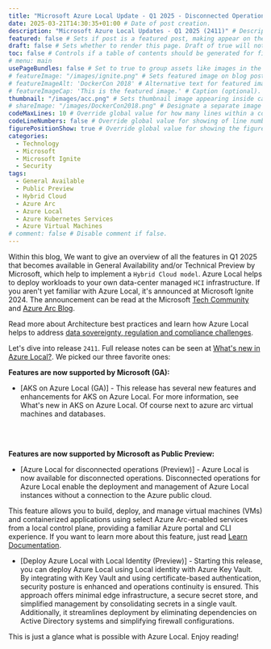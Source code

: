 ```yaml
---
title: "Microsoft Azure Local Update - Q1 2025 - Disconnected Operations" # Title of the blog post.
date: 2025-03-21T14:30:35+01:00 # Date of post creation.
description: "Microsoft Azure Local Updates - Q1 2025 (2411)" # Description used for search engine.
featured: false # Sets if post is a featured post, making appear on the home page side bar.
draft: false # Sets whether to render this page. Draft of true will not be rendered.
toc: false # Controls if a table of contents should be generated for first-level links automatically.
# menu: main
usePageBundles: false # Set to true to group assets like images in the same folder as this post.
# featureImage: "/images/ignite.png" # Sets featured image on blog post.
# featureImageAlt: 'DockerCon 2018' # Alternative text for featured image.
# featureImageCap: 'This is the featured image.' # Caption (optional).
thumbnail: "/images/acc.png" # Sets thumbnail image appearing inside card on homepage.
# shareImage: "/images/DockerCon2018.png" # Designate a separate image for social media sharing.
codeMaxLines: 10 # Override global value for how many lines within a code block before auto-collapsing.
codeLineNumbers: false # Override global value for showing of line numbers within code block.
figurePositionShow: true # Override global value for showing the figure label.
categories:
  - Technology
  - Microsoft
  - Microsoft Ignite
  - Security
tags:
  - General Available
  - Public Preview
  - Hybrid Cloud
  - Azure Arc
  - Azure Local
  - Azure Kubernetes Services
  - Azure Virtual Machines
# comment: false # Disable comment if false.
---
```


Within this blog, We want to give an overview of all the features in Q1 2025 that becomes available in General Availability and/or Technical Preview by Microsoft, which help to implement a `Hybrid Cloud model`. Azure Local helps to deploy workloads to your own data-center managed `HCI` infrastructure. If you aren't yet familiar with Azure Local, it's announced at Microsoft Ignite 2024. The announcement can be read at the Microsoft <a href="https://techcommunity.microsoft.com/blog/azurearcblog/introducing-azure-local-cloud-infrastructure-for-distributed-locations-enabled-b/4296017">Tech Community</a> and <a href="https://techcommunity.microsoft.com/category/azure/blog/azurearcblog">Azure Arc Blog</a>.

Read more about Architecture best practices and learn how Azure Local helps to address <a href="https://learn.microsoft.com/en-us/azure/well-architected/service-guides/azure-local">data sovereignty, regulation and compliance challenges</a>.

Let's dive into release `2411`. Full release notes can be seen at <a href="https://learn.microsoft.com/en-us/azure/azure-local/whats-new?view=azloc-2411">What's new in Azure Local?</a>. We picked our three favorite ones:

<b> Features are now supported by Microsoft (GA): </b>
- [AKS on Azure Local (GA)] - This release has several new features and enhancements for AKS on Azure Local. For more information, see What's new in AKS on Azure Local. Of course next to azure arc virtual machines and databases.

<br>

<br>

<b> Features are now supported by Microsoft as Public Preview: </b>
- [Azure Local for disconnected operations (Preview)] - Azure Local is now available for disconnected operations. Disconnected operations for Azure Local enable the deployment and management of Azure Local instances without a connection to the Azure public cloud.

This feature allows you to build, deploy, and manage virtual machines (VMs) and containerized applications using select Azure Arc-enabled services from a local control plane, providing a familiar Azure portal and CLI experience. If you want to learn more about this feature, just read <a href="https://learn.microsoft.com/en-us/azure/azure-local/manage/disconnected-operations-overview?view=azloc-2411">Learn Documentation</a>.
- [Deploy Azure Local with Local Identity (Preview)] - Starting this release, you can deploy Azure Local using Local identity with Azure Key Vault. By integrating with Key Vault and using certificate-based authentication, security posture is enhanced and operations continuity is ensured. This approach offers minimal edge infrastructure, a secure secret store, and simplified management by consolidating secrets in a single vault. Additionally, it streamlines deployment by eliminating dependencies on Active Directory systems and simplifying firewall configurations.

This is just a glance what is possible with Azure Local. Enjoy reading!